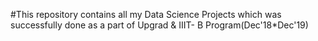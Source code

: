 #This repository contains all my Data Science Projects which was successfully done as a part of Upgrad & IIIT- B Program(Dec'18*Dec'19) 
